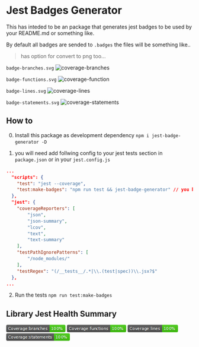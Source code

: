 
# Jest Badges Generator

This has inteded to be an package that generates jest badges to be used by your README.md or something like.

By default all badges are sended to `.badges` the files will be something like.. 

> has option for convert to png too...

`badge-branches.svg` ![coverage-branches](https://github.com/vinicioslc/jest-badge-generator/raw/master/.badges/badge-branches.svg?sanitize=true)

`badge-functions.svg` ![coverage-function](https://github.com/vinicioslc/jest-badge-generator/raw/master/.badges/badge-functions.svg?sanitize=true)

`badge-lines.svg` ![coverage-lines](https://github.com/vinicioslc/jest-badge-generator/raw/master/.badges/badge-lines.svg?sanitize=true)

`badge-statements.svg` ![coverage-statements](https://github.com/vinicioslc/jest-badge-generator/raw/master/.badges/badge-statements.svg?sanitize=true)


## How to

0. Install this package as development dependency `npm i jest-badge-generator -D`

1. you will need add follwing config to your jest tests section in `package.json` or in your `jest.config.js`

````json
...
  "scripts": {
    "test": "jest --coverage",
    "test:make-badges": "npm run test && jest-badge-generator" // you have the options argument to convert for png with `jest-badge-generator --type "png"` this will convert output svg to png
  },
  "jest": {
    "coverageReporters": [
        "json",
        "json-summary",
        "lcov",
        "text",
        "text-summary"
    ],
    "testPathIgnorePatterns": [
        "/node_modules/"
    ],
    "testRegex": "(/__tests__/.*|\\.(test|spec))\\.jsx?$"
  },
...
````

2. Run the tests `npm run test:make-badges`

## Library Jest Health Summary

![coverage-branches](https://github.com/vinicioslc/jest-badge-generator/raw/master/.badges/badge-branches.png?sanitize=true)
![coverage-function](https://github.com/vinicioslc/jest-badge-generator/raw/master/.badges/badge-functions.png?sanitize=true)
![coverage-lines](https://github.com/vinicioslc/jest-badge-generator/raw/master/.badges/badge-lines.png?sanitize=true)
![coverage-statements](https://github.com/vinicioslc/jest-badge-generator/raw/master/.badges/badge-statements.png?sanitize=true)
